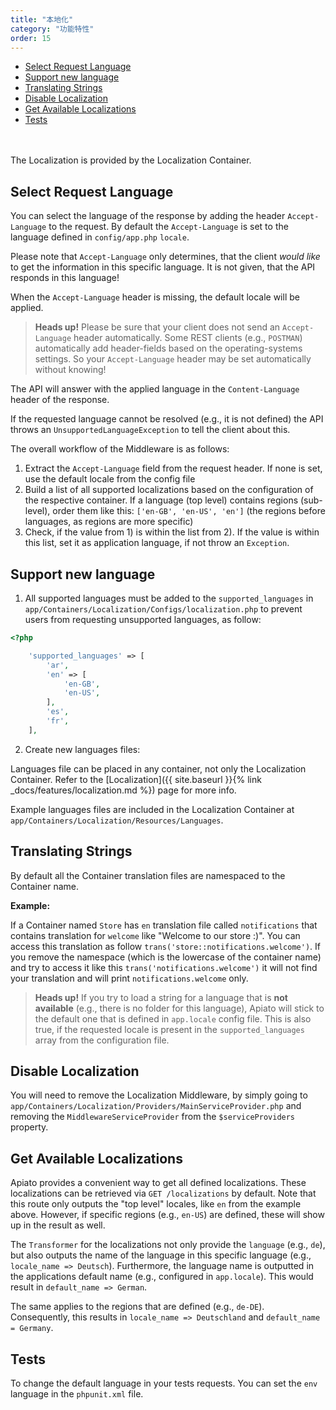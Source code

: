 ```yaml
---
title: "本地化"
category: "功能特性"
order: 15
---
```


- [Select Request Language](#select-request-language)
- [Support new language](#support-new-language)
- [Translating Strings](#namespaces)
- [Disable Localization](#disable-localization)
- [Get Available Localizations](#get-available-localizations)
- [Tests](#tests)

<br>
<br>
The Localization is provided by the Localization Container.
<br>

<a name="select-request-language"></a>

## Select Request Language

You can select the language of the response by adding the header `Accept-Language` to the request. By default the 
`Accept-Language` is set to the language defined in `config/app.php` `locale`. 

Please note that `Accept-Language` only determines, that the client _would like_ to get the information in this specific
language. It is not given, that the API responds in this language!

When the `Accept-Language` header is missing, the default locale will be applied.

> **Heads up!**
> Please be sure that your client does not send an `Accept-Language` header automatically. Some REST clients 
(e.g., `POSTMAN`) automatically add header-fields based on the operating-systems settings. So your `Accept-Language` header
may be set automatically without knowing!

The API will answer with the applied language in the `Content-Language` header of the response.

If the requested language cannot be resolved (e.g., it is not defined) the API throws an `UnsupportedLanguageException` to tell 
the client about this.

The overall workflow of the Middleware is as follows:
1) Extract the `Accept-Language` field from the request header. If none is set, use the default locale from the config file
2) Build a list of all supported localizations based on the configuration of the respective container. If a language 
(top level) contains regions (sub-level), order them like this: `['en-GB', 'en-US', 'en']` (the regions before languages, 
as regions are more specific)
3) Check, if the value from 1) is within the list from 2). If the value is within this list, set it as application language, 
if not throw an `Exception`.

<a name="support-new-language"></a>

## Support new language

1. All supported languages must be added to the `supported_languages` in `app/Containers/Localization/Configs/localization.php` 
to prevent users from requesting unsupported languages, as follow:

```php
<?php

    'supported_languages' => [
        'ar',
        'en' => [
            'en-GB',
            'en-US',
        ],
        'es',
        'fr',
    ],
```

2. Create new languages files:

Languages file can be placed in any container, not only the Localization Container. Refer to the [Localization]({{ site.baseurl }}{% link _docs/features/localization.md %}) 
page for more info.

Example languages files are included in the Localization Container at `app/Containers/Localization/Resources/Languages`.

<a name="namespaces"></a>

## Translating Strings

By default all the Container translation files are namespaced to the Container name.

**Example:**

If a Container named `Store` has `en` translation file called `notifications` that contains translation for `welcome` 
like "Welcome to our store :)". You can access this translation as follow `trans('store::notifications.welcome')`. If 
you remove the namespace (which is the lowercase of the container name) and try to access it like this 
`trans('notifications.welcome')` it will not find your translation and will print `notifications.welcome` only.

> **Heads up!**
> If you try to load a string for a language that is **not available** (e.g., there is no folder for this language), Apiato 
will stick to the default one that is defined in `app.locale` config file. This is also true, if the requested locale 
is present in the `supported_languages` array from the configuration file.

<a name="disable-localization"></a>

## Disable Localization

You will need to remove the Localization Middleware, by simply going to `app/Containers/Localization/Providers/MainServiceProvider.php` 
and removing the `MiddlewareServiceProvider` from the `$serviceProviders` property.

<a name="get-available-localizations"></a>

## Get Available Localizations

Apiato provides a convenient way to get all defined localizations. These localizations can be retrieved via `GET /localizations` 
by default. Note that this route only outputs the "top level" locales, like `en` from the example above. However, if 
specific regions (e.g., `en-US`) are defined, these will show up in the result as well.

The `Transformer` for the localizations not only provide the `language` (e.g., `de`), but also outputs the name of the 
language in this specific language (e.g., `locale_name => Deutsch`). Furthermore, the language name is outputted in the 
applications default name (e.g., configured in `app.locale`). This would result in `default_name => German`.
 
The same applies to the regions that are defined (e.g., `de-DE`). Consequently, this results in `locale_name => Deutschland` 
and `default_name = Germany`.

<a name="tests"></a>

## Tests

To change the default language in your tests requests. You can set the `env` language in the `phpunit.xml` file.
